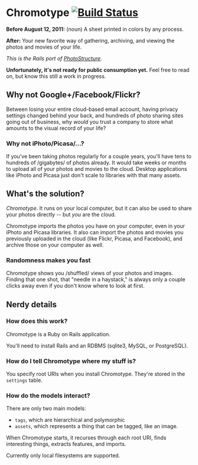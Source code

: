 # Chromotype [![Build Status](https://secure.travis-ci.org/mceachen/chromotype.png?branch=master)](http://travis-ci.org/mceachen/chromotype)

**Before August 12, 2011:** (noun) A sheet printed in colors by any process.

**After:** Your new favorite way of gathering, archiving, and viewing the photos and movies of your life.

<em>This is the Rails port of <a href="http://photostructure.com">PhotoStructure</a></em>.

**Unfortunately, it's not ready for public consumption yet.** Feel free to read on, but know this still a work in progress.

## Why not Google+/Facebook/Flickr?

Between losing your entire cloud-based email account, having privacy
settings changed behind your back, and hundreds of photo sharing sites
going out of business, why *would* you trust a company to store what
amounts to the visual record of your life?

### Why not iPhoto/Picasa/…?

If you've been taking photos regularly for a couple years, you'll have
tens to hundreds of /gigabytes/ of photos already. It would take weeks
or months to upload all of your photos and movies to the
cloud. Desktop applications like iPhoto and Picasa just don't scale to
libraries with that many assets.

## What's the solution?

*Chromotype*. It runs on your local computer, but it can also be used to
share your photos directly -- but *you* are the cloud.

Chromotype imports the photos you have on your computer, even in
your iPhoto and Picasa libraries. It also can import the photos and
movies you previously uploaded in the cloud (like Flickr, Picasa, and
Facebook), and archive those on your computer as well.

### Randomness makes you fast
 
Chromotype shows you /shuffled/ views of your photos and
images. Finding that one shot, that "needle in a haystack," is always
only a couple clicks away even if you don't know where to look at first.

<!-- Coming "soon": You can hide photos you don't want to see, give the images you love a
star, and use web services to get your photo printed with just a click
or two. -->

## Nerdy details

### How does this work?

Chromotype is a Ruby on Rails application.

You'll need to install Rails and an RDBMS (sqlite3, MySQL, or PostgreSQL).

### How do I tell Chromotype where my stuff is?

You specify root URIs when you install Chromotype. They're stored
in the ```settings``` table.

### How do the models interact?

There are only two main models:

* ```tags```, which are hierarchical and polymorphic
* ```assets```, which represents a thing that can be tagged, like an image.

When Chromotype starts, it recurses through each root URI, finds interesting things, extracts features, and imports.

Currently only local filesystems are supported.
